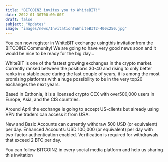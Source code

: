```yaml
---
title: "BITCOINZ invites you to WhiteBIT!"
date: 2022-01-30T00:00:00Z
draft: false
subject: "Updates"
image: "images/news/InvitationToWhiteBIT2-400x250.jpg"
---
```


You can now register in WhiteBIT exchange usingthis invitationfrom the BITCOINZ Community! We are going to have very good news soon and it would be nice to be ready for the big day…

WhiteBIT is one of the fastest growing exchanges in the crypto market. Currently ranked between the positions 30-40 and rising to only better ranks in a stable pace during the last couple of years, it is among the most promising platforms with a huge possibility to be in the very top20 exchanges the next years.

Based in Esthonia, it is a licensed crypto CEX with over500,000 users in Europe, Asia, and the CIS countries.

Around April the exchange is going to accept US-clients but already using VPN the traders can access it from USA.

New and Basic Accounts can currently withdraw 500 USD (or equivalent) per day. Enhanced Accounts: USD 100,000 (or equivalent) per day with two-factor authentication enabled. Verification is required for withdrawals that exceed 2 BTC per day.

You can follow BITCOINZ in every social media platform and help us sharing this invitation

